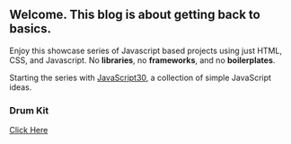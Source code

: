 ## Welcome. This blog is about getting back to basics.

Enjoy this showcase series of Javascript based projects using just HTML, CSS, and Javascript. No **libraries**, no **frameworks**, and no **boilerplates**.

Starting the series with [JavaScript30](https://javascript30.com/), a collection of simple JavaScript ideas.

### Drum Kit

[Click Here](./drum-kit/index.html)
